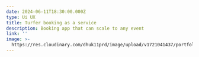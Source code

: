 ```yaml
---
date: 2024-06-11T18:30:00.000Z
type: Ui UX
title: Turfer booking as a service
description: Booking app that can scale to any event
link: ''
image: >-
  https://res.cloudinary.com/dhuk11prd/image/upload/v1721041437/portfolio-tina/Turfer_thumbnail_2_dwlk67.png
---
```


